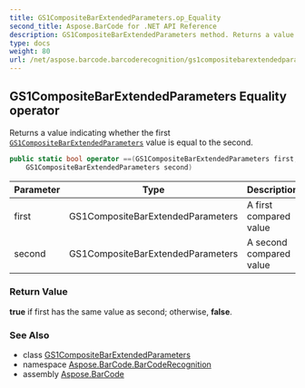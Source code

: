 ```yaml
---
title: GS1CompositeBarExtendedParameters.op_Equality
second_title: Aspose.BarCode for .NET API Reference
description: GS1CompositeBarExtendedParameters method. Returns a value indicating whether the first GS1CompositeBarExtendedParameters value is equal to the second
type: docs
weight: 80
url: /net/aspose.barcode.barcoderecognition/gs1compositebarextendedparameters/op_equality/
---
```

## GS1CompositeBarExtendedParameters Equality operator

Returns a value indicating whether the first [`GS1CompositeBarExtendedParameters`](../) value is equal to the second.

```csharp
public static bool operator ==(GS1CompositeBarExtendedParameters first, 
    GS1CompositeBarExtendedParameters second)
```

| Parameter | Type | Description |
| --- | --- | --- |
| first | GS1CompositeBarExtendedParameters | A first compared value |
| second | GS1CompositeBarExtendedParameters | A second compared value |

### Return Value

**true** if first has the same value as second; otherwise, **false**.

### See Also

* class [GS1CompositeBarExtendedParameters](../)
* namespace [Aspose.BarCode.BarCodeRecognition](../../gs1compositebarextendedparameters/)
* assembly [Aspose.BarCode](../../../)



